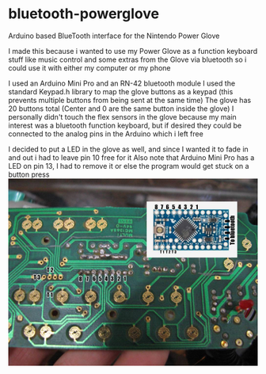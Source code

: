 # bluetooth-powerglove
Arduino based BlueTooth interface for the Nintendo Power Glove

I made this because i wanted to use my Power Glove as a function keyboard
stuff like music control and some extras from the Glove via bluetooth so i could use it with either my computer or my phone

I used an Arduino Mini Pro and an RN-42 bluetooth module
I used the standard Keypad.h library to map the glove buttons as a keypad (this prevents multiple buttons from being sent at the same time)
The glove has 20 buttons total (Center and 0 are the same button inside the glove)
I personally didn't touch the flex sensors in the glove because my main interest was a bluetooth function keyboard, but if desired they could be connected to the analog pins in the Arduino which i left free

I decided to put a LED in the glove as well, and since I wanted it to fade in and out i had to leave pin 10 free for it
Also note that Arduino Mini Pro has a LED on pin 13, I had to remove it or else the program would get stuck on a button press
![PCB Photo](docs/powerglovepcb.jpg)
